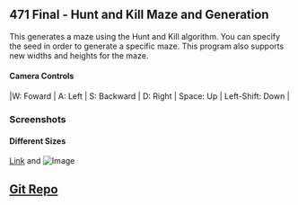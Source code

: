 ## 471 Final - Hunt and Kill Maze and Generation

This generates a maze using the Hunt and Kill algorithm. You can specify the seed in order to generate a specific maze. This program also supports new widths and heights for the maze. 

#### Camera Controls
|W: Foward | A: Left | S: Backward | D: Right | Space: Up | Left-Shift: Down |

### Screenshots

#### Different Sizes



[Link](url) and ![Image](src)

## [Git Repo](https://github.com/calpoly-csc471-fall-17/final-project-DeLucaJ)
